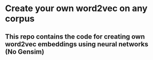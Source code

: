 # Create your own word2vec on any corpus

## This repo contains the code for creating own word2vec embeddings using neural networks (No Gensim)

